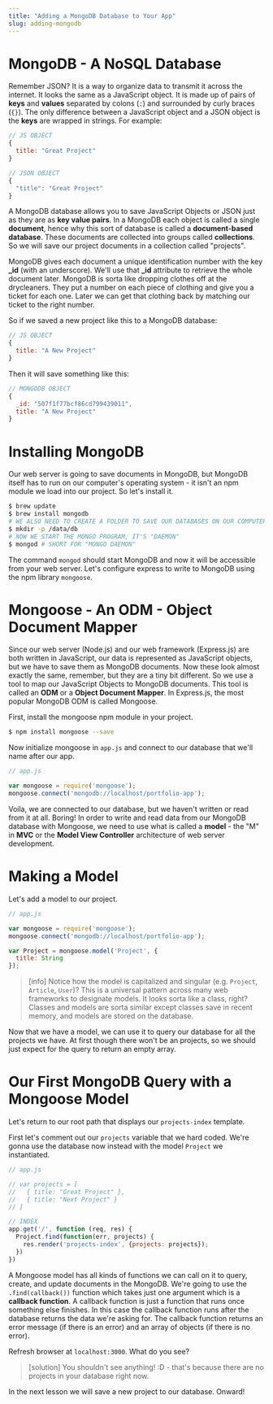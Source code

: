 ```yaml
---
title: "Adding a MongoDB Database to Your App"
slug: adding-mongodb
---
```


# MongoDB - A NoSQL Database

Remember JSON? It is a way to organize data to transmit it across the internet. It looks the same as a JavaScript object. It is made up of pairs of **keys** and **values** separated by colons (`:`) and surrounded by curly braces (`{}`). The only difference between a JavaScript object and a JSON object is the **keys** are wrapped in strings. For example:

```js
// JS OBJECT
{
  title: "Great Project"
}
```

```js
// JSON OBJECT
{
  "title": "Great Project"
}
```

A MongoDB database allows you to save JavaScript Objects or JSON just as they are as **key value pairs**. In a MongoDB each object is called a single **document**, hence why this sort of database is called a **document-based database**. These documents are collected into groups called **collections**. So we will save our project documents in a collection called "projects".

MongoDB gives each document a unique identification number with the key **_id** (with an underscore). We'll use that **_id** attribute to retrieve the whole document later. MongoDB is sorta like dropping clothes off at the drycleaners. They put a number on each piece of clothing and give you a ticket for each one. Later we can get that clothing back by matching our ticket to the right number.

So if we saved a new project like this to a MongoDB database:

```js
// JS OBJECT
{
  title: "A New Project"
}
```

Then it will save something like this:

```js
// MONGODB OBJECT
{
  _id: "507f1f77bcf86cd799439011",
  title: "A New Project"
}
```

# Installing MongoDB

Our web server is going to save documents in MongoDB, but MongoDB itself has to run on our computer's operating system - it isn't an npm module we load into our project. So let's install it.

```bash
$ brew update
$ brew install mongodb
# WE ALSO NEED TO CREATE A FOLDER TO SAVE OUR DATABASES ON OUR COMPUTER
$ mkdir -p /data/db
# NOW WE START THE MONGO PROGRAM, IT'S "DAEMON"
$ mongod # SHORT FOR "MONGO DAEMON"
```

The command `mongod` should start MongoDB and now it will be accessible from your web server. Let's configure express to write to MongoDB using the npm library `mongoose`.

# Mongoose - An ODM - Object Document Mapper

Since our web server (Node.js) and our web framework (Express.js) are both written in JavaScript, our data is represented as JavaScript objects, but we have to save them as MongoDB documents. Now these look almost exactly the same, remember, but they are a tiny bit different. So we use a tool to map our JavaScript Objects to MongoDB documents. This tool is called an **ODM** or a **Object Document Mapper**. In Express.js, the most popular MongoDB ODM is called Mongoose.

First, install the mongoose npm module in your project.

```bash
$ npm install mongoose --save
```

Now initialize mongoose in `app.js` and connect to our database that we'll name after our app.

```js
// app.js

var mongoose = require('mongoose');
mongoose.connect('mongodb://localhost/portfolio-app');
```

Voila, we are connected to our database, but we haven't written or read from it at all. Boring! In order to write and read data from our MongoDB database with Mongoose, we need to use what is called a **model** - the "M" in **MVC** or the **Model View Controller** architecture of web server development.

# Making a Model

Let's add a model to our project.

```js
// app.js

var mongoose = require('mongoose');
mongoose.connect('mongodb://localhost/portfolio-app');

var Project = mongoose.model('Project', {
  title: String
});
```

> [info]
> Notice how the model is capitalized and singular (e.g. `Project`, `Article`, `User`)? This is a universal pattern across many web frameworks to designate models. It looks sorta like a class, right? Classes and models are sorta similar except classes save in recent memory, and models are stored on the database.

Now that we have a model, we can use it to query our database for all the projects we have. At first though there won't be an projects, so we should just expect for the query to return an empty array.

# Our First MongoDB Query with a Mongoose Model

Let's return to our root path that displays our `projects-index` template.

First let's comment out our `projects` variable that we hard coded. We're gonna use the database now instead with the model `Project` we instantiated.

```js
// app.js

// var projects = [
//   { title: "Great Project" },
//   { title: "Next Project" }
// ]

// INDEX
app.get('/', function (req, res) {
  Project.find(function(err, projects) {
    res.render('projects-index', {projects: projects});
  })
})
```

A Mongoose model has all kinds of functions we can call on it to query, create, and update documents in the MongoDB. We're going to use the `.find(callback())` function which takes just one argument which is a **callback function**. A callback function is just a function that runs once something else finishes. In this case the callback function runs after the database returns the data we're asking for. The callback function returns an error message (if there is an error) and an array of objects (if there is no error).

Refresh browser at `localhost:3000`. What do you see?

> [solution]
> You shouldn't see anything! :D - that's because there are no projects in your database right now.

In the next lesson we will save a new project to our database. Onward!
